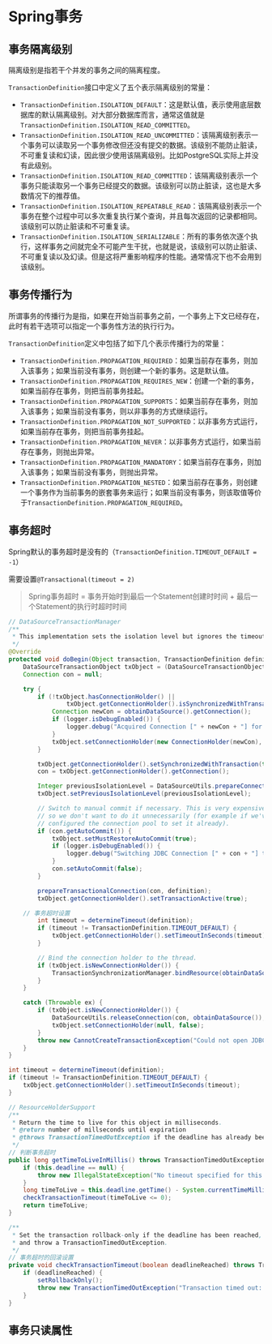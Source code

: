 # Spring事务

## 事务隔离级别

隔离级别是指若干个并发的事务之间的隔离程度。

`TransactionDefinition`接口中定义了五个表示隔离级别的常量：

 - `TransactionDefinition.ISOLATION_DEFAULT`：这是默认值，表示使用底层数据库的默认隔离级别。对大部分数据库而言，通常这值就是`TransactionDefinition.ISOLATION_READ_COMMITTED`。
 - `TransactionDefinition.ISOLATION_READ_UNCOMMITTED`：该隔离级别表示一个事务可以读取另一个事务修改但还没有提交的数据。该级别不能防止脏读，不可重复读和幻读，因此很少使用该隔离级别。比如PostgreSQL实际上并没有此级别。
 - `TransactionDefinition.ISOLATION_READ_COMMITTED`：该隔离级别表示一个事务只能读取另一个事务已经提交的数据。该级别可以防止脏读，这也是大多数情况下的推荐值。
 - `TransactionDefinition.ISOLATION_REPEATABLE_READ`：该隔离级别表示一个事务在整个过程中可以多次重复执行某个查询，并且每次返回的记录都相同。该级别可以防止脏读和不可重复读。
 - `TransactionDefinition.ISOLATION_SERIALIZABLE`：所有的事务依次逐个执行，这样事务之间就完全不可能产生干扰，也就是说，该级别可以防止脏读、不可重复读以及幻读。但是这将严重影响程序的性能。通常情况下也不会用到该级别。

## 事务传播行为

所谓事务的传播行为是指，如果在开始当前事务之前，一个事务上下文已经存在，此时有若干选项可以指定一个事务性方法的执行行为。

`TransactionDefinition`定义中包括了如下几个表示传播行为的常量：

 - `TransactionDefinition.PROPAGATION_REQUIRED`：如果当前存在事务，则加入该事务；如果当前没有事务，则创建一个新的事务。这是默认值。
 - `TransactionDefinition.PROPAGATION_REQUIRES_NEW`：创建一个新的事务，如果当前存在事务，则把当前事务挂起。
 - `TransactionDefinition.PROPAGATION_SUPPORTS`：如果当前存在事务，则加入该事务；如果当前没有事务，则以非事务的方式继续运行。
 - `TransactionDefinition.PROPAGATION_NOT_SUPPORTED`：以非事务方式运行，如果当前存在事务，则把当前事务挂起。
 - `TransactionDefinition.PROPAGATION_NEVER`：以非事务方式运行，如果当前存在事务，则抛出异常。
 - `TransactionDefinition.PROPAGATION_MANDATORY`：如果当前存在事务，则加入该事务；如果当前没有事务，则抛出异常。
 - `TransactionDefinition.PROPAGATION_NESTED`：如果当前存在事务，则创建一个事务作为当前事务的嵌套事务来运行；如果当前没有事务，则该取值等价于`TransactionDefinition.PROPAGATION_REQUIRED`。


## 事务超时

Spring默认的事务超时是没有的（`TransactionDefinition.TIMEOUT_DEFAULT = -1`）

需要设置`@Transactional(timeout = 2)`

> Spring事务超时 = 事务开始时到最后一个Statement创建时时间 + 最后一个Statement的执行时超时时间

```java
// DataSourceTransactionManager
/**
 * This implementation sets the isolation level but ignores the timeout.
 */
@Override
protected void doBegin(Object transaction, TransactionDefinition definition) {
	DataSourceTransactionObject txObject = (DataSourceTransactionObject) transaction;
	Connection con = null;

	try {
		if (!txObject.hasConnectionHolder() ||
				txObject.getConnectionHolder().isSynchronizedWithTransaction()) {
			Connection newCon = obtainDataSource().getConnection();
			if (logger.isDebugEnabled()) {
				logger.debug("Acquired Connection [" + newCon + "] for JDBC transaction");
			}
			txObject.setConnectionHolder(new ConnectionHolder(newCon), true);
		}

		txObject.getConnectionHolder().setSynchronizedWithTransaction(true);
		con = txObject.getConnectionHolder().getConnection();

		Integer previousIsolationLevel = DataSourceUtils.prepareConnectionForTransaction(con, definition);
		txObject.setPreviousIsolationLevel(previousIsolationLevel);

		// Switch to manual commit if necessary. This is very expensive in some JDBC drivers,
		// so we don't want to do it unnecessarily (for example if we've explicitly
		// configured the connection pool to set it already).
		if (con.getAutoCommit()) {
			txObject.setMustRestoreAutoCommit(true);
			if (logger.isDebugEnabled()) {
				logger.debug("Switching JDBC Connection [" + con + "] to manual commit");
			}
			con.setAutoCommit(false);
		}

		prepareTransactionalConnection(con, definition);
		txObject.getConnectionHolder().setTransactionActive(true);

    // 事务超时设置
		int timeout = determineTimeout(definition);
		if (timeout != TransactionDefinition.TIMEOUT_DEFAULT) {
			txObject.getConnectionHolder().setTimeoutInSeconds(timeout);
		}

		// Bind the connection holder to the thread.
		if (txObject.isNewConnectionHolder()) {
			TransactionSynchronizationManager.bindResource(obtainDataSource(), txObject.getConnectionHolder());
		}
	}

	catch (Throwable ex) {
		if (txObject.isNewConnectionHolder()) {
			DataSourceUtils.releaseConnection(con, obtainDataSource());
			txObject.setConnectionHolder(null, false);
		}
		throw new CannotCreateTransactionException("Could not open JDBC Connection for transaction", ex);
	}
}

int timeout = determineTimeout(definition);
if (timeout != TransactionDefinition.TIMEOUT_DEFAULT) {
	txObject.getConnectionHolder().setTimeoutInSeconds(timeout);
}

// ResourceHolderSupport
/**
 * Return the time to live for this object in milliseconds.
 * @return number of millseconds until expiration
 * @throws TransactionTimedOutException if the deadline has already been reached
 */
// 判断事务超时
public long getTimeToLiveInMillis() throws TransactionTimedOutException{
	if (this.deadline == null) {
		throw new IllegalStateException("No timeout specified for this resource holder");
	}
	long timeToLive = this.deadline.getTime() - System.currentTimeMillis();
	checkTransactionTimeout(timeToLive <= 0);
	return timeToLive;
}

/**
 * Set the transaction rollback-only if the deadline has been reached,
 * and throw a TransactionTimedOutException.
 */
// 事务超时的回滚设置
private void checkTransactionTimeout(boolean deadlineReached) throws TransactionTimedOutException {
	if (deadlineReached) {
		setRollbackOnly();
		throw new TransactionTimedOutException("Transaction timed out: deadline was " + this.deadline);
	}
}
```

## 事务只读属性
